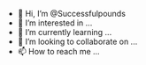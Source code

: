 - 👋 Hi, I’m @Successfulpounds
- 👀 I’m interested in ...
- 🌱 I’m currently learning ...
- 💞️ I’m looking to collaborate on ...
- 📫 How to reach me ...

<!---
Successfulpounds/Successfulpounds is a ✨ special ✨ repository because its `README.md` (this file) appears on your GitHub profile.
You can click the Preview link to take a look at your changes.
--->

